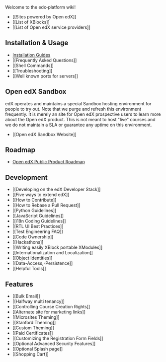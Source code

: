 Welcome to the edx-platform wiki!

* [[Sites powered by Open edX]]
* [[List of XBlocks]]
* [[List of Open edX service providers]]

## Installation & Usage

* [Installation Guides](https://github.com/edx/configuration/wiki#wiki-installation)
* [[Frequently Asked Questions]]
* [[Shell Commands]]
* [[Troubleshooting]]
* [[Well known ports for servers]]

## Open edX Sandbox

edX operates and maintains a special Sandbox hosting environment for people to try out. Note that we purge and refresh this environment frequently. It is merely an site for Open edX prospective users to learn more about the Open edX product. This is not meant to host "live" courses and we do not maintain a SLA or guarantee any uptime on this environment.

* [[Open edX Sandbox Website]]

## Roadmap

* [Open edX Public Product Roadmap](https://edx-wiki.atlassian.net/wiki/display/OPENPROD/Open+edX+Public+Product+Roadmap)

## Development

* [[Developing on the edX Developer Stack]]
* [[Five ways to extend edX]]
* [[How to Contribute]]
* [[How to Rebase a Pull Request]]
* [[Python Guidelines]]
* [[JavaScript Guidelines]]
* [[i18n Coding Guidelines]]
* [[RTL UI Best Practices]]
* [[Test Engineering FAQ]]
* [[Code Ownership]]
* [[Hackathons]]
* [[Writing easily XBlock portable XModules]]
* [[Internationalization and Localization]]
* [[Object Identities]]
* [[Data-Access,-Persistence]]
* [[Helpful Tools]]

## Features

* [[Bulk Email]]
* [[Halfway multi tenancy]]
* [[Controlling Course Creation Rights]]
* [[Alternate site for marketing links]]
* [[Microsites Theming]]
* [[Stanford Theming]]
* [[Custom Theming]]
* [[Paid Certificates]]
* [[Customizing the Registration Form Fields]]
* [[Optional Advanced Security Features]]
* [[Optional Splash page]]
* [[Shopping Cart]]